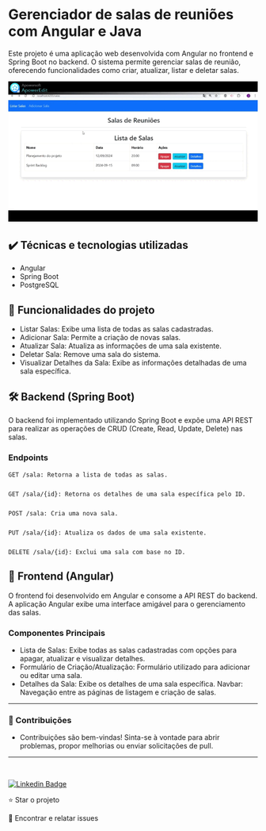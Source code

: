 # Gerenciador de salas de reuniões com Angular e Java

Este projeto é uma aplicação web desenvolvida com Angular no frontend e Spring Boot no backend. O sistema permite gerenciar salas de reunião, oferecendo funcionalidades como criar, atualizar, listar e deletar salas.

<img src="sala-reuniao.gif">

## ✔️ Técnicas e tecnologias utilizadas
* Angular
* Spring Boot
* PostgreSQL

## 🔨 Funcionalidades do projeto

* Listar Salas: Exibe uma lista de todas as salas cadastradas.
* Adicionar Sala: Permite a criação de novas salas.
* Atualizar Sala: Atualiza as informações de uma sala existente.
* Deletar Sala: Remove uma sala do sistema.
* Visualizar Detalhes da Sala: Exibe as informações detalhadas de uma sala específica.

## 🛠️ Backend (Spring Boot)
O backend foi implementado utilizando Spring Boot e expõe uma API REST para realizar as operações de CRUD (Create, Read, Update, Delete) nas salas.

### Endpoints
    GET /sala: Retorna a lista de todas as salas.
###
    GET /sala/{id}: Retorna os detalhes de uma sala específica pelo ID.
###
    POST /sala: Cria uma nova sala.
###
    PUT /sala/{id}: Atualiza os dados de uma sala existente.
###
    DELETE /sala/{id}: Exclui uma sala com base no ID.

## 🎯 Frontend (Angular)
O frontend foi desenvolvido em Angular e consome a API REST do backend. A aplicação Angular exibe uma interface amigável para o gerenciamento das salas.

### Componentes Principais
* Lista de Salas: Exibe todas as salas cadastradas com opções para apagar, atualizar e visualizar detalhes.
* Formulário de Criação/Atualização: Formulário utilizado para adicionar ou editar uma sala.
* Detalhes da Sala: Exibe os detalhes de uma sala específica.
Navbar: Navegação entre as páginas de listagem e criação de salas.

<hr>

### 🤝 Contribuições
* Contribuições são bem-vindas! Sinta-se à vontade para abrir problemas, propor melhorias ou enviar solicitações de pull.

<hr><br>

[![Linkedin Badge](https://img.shields.io/badge/-JeanCarlo-blue?style=flat-square&logo=Linkedin&logoColor=white&link=https://www.linkedin.com/in/jeancarlotorre619b/)](https://www.linkedin.com/in/jeancarlotorre619b/)

⭐️ Star o projeto

🐛 Encontrar e relatar issues